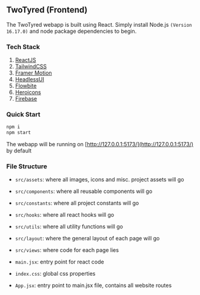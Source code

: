 ## TwoTyred (Frontend)

The TwoTyred webapp is built using React. Simply install Node.js `(Version 16.17.0)` and node package dependencies to begin.

### Tech Stack
1. [ReactJS](https://reactjs.org/)
2. [TailwindCSS](https://tailwindcss.com/)
3. [Framer Motion](https://www.framer.com/motion/)
4. [HeadlessUI](https://headlessui.com/)
5. [Flowbite](https://flowbite-react.com/)
6. [Heroicons](https://heroicons.com/)
7. [Firebase](https://firebase.google.com/)
### Quick Start
```bash
npm i
npm start
```

The webapp will be running on [http://127.0.0.1:5173/](http://127.0.0.1:5173/) by default

### File Structure
- `src/assets`:
where all images, icons and misc. project assets will go

- `src/components`:
where all reusable components will go

- `src/constants`:
where all project constants will go

- `src/hooks`:
where all react hooks will go

- `src/utils`:
where all utility functions will go

- `src/layout`:
where the general layout of each page will go

- `src/views`:
where code for each page lies

- `main.jsx`:
entry point for react code

- `index.css`:
global css properties

- `App.jsx`:
entry point to main.jsx file, contains all website routes
